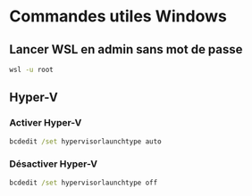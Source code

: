 # Commandes utiles Windows 

## Lancer WSL en admin sans mot de passe 
```cmd 
wsl -u root 
```

## Hyper-V
### Activer Hyper-V 
```cmd
bcdedit /set hypervisorlaunchtype auto 
```

### Désactiver Hyper-V
```cmd
bcdedit /set hypervisorlaunchtype off
```
